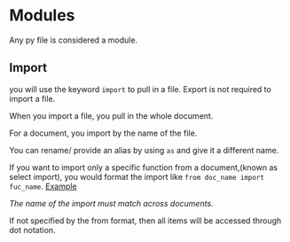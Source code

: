 # Modules

Any py file is considered a module.

## Import

you will use the keyword `import` to pull in a file. Export is not required to import a file.

When you import a file, you pull in the whole document.

For a document, you import by the name of the file.

You can rename/ provide an alias by using `as` and give it a different name.

If you want to import only a specific function from a document,(known as select import), you would format the import like `from doc_name import fuc_name`. [Example](../Examples/Modules/module_two.py)

*The name of the import must match across documents.*

If not specified by the from format, then all items will be accessed  through dot notation.
